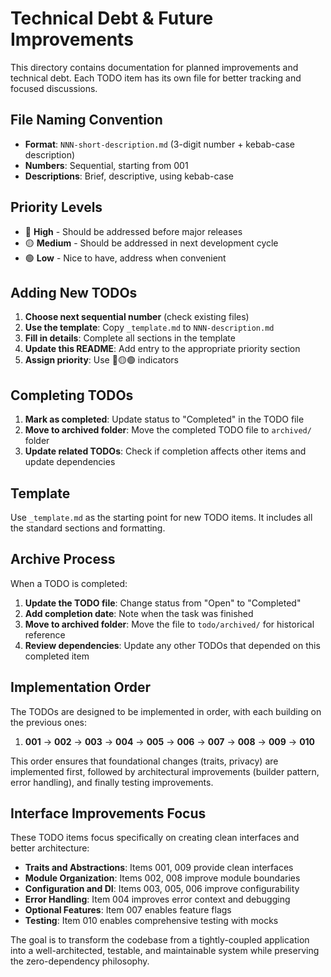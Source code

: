 # Technical Debt & Future Improvements

This directory contains documentation for planned improvements and technical debt. Each TODO item has its own file for better tracking and focused discussions.

## File Naming Convention

- **Format**: `NNN-short-description.md` (3-digit number + kebab-case description)
- **Numbers**: Sequential, starting from 001
- **Descriptions**: Brief, descriptive, using kebab-case

## Priority Levels

- 🔴 **High** - Should be addressed before major releases
- 🟡 **Medium** - Should be addressed in next development cycle
- 🟢 **Low** - Nice to have, address when convenient

## Adding New TODOs

1. **Choose next sequential number** (check existing files)
2. **Use the template**: Copy `_template.md` to `NNN-description.md`
3. **Fill in details**: Complete all sections in the template
4. **Update this README**: Add entry to the appropriate priority section
5. **Assign priority**: Use 🔴🟡🟢 indicators

## Completing TODOs

1. **Mark as completed**: Update status to "Completed" in the TODO file
2. **Move to archived folder**: Move the completed TODO file to `archived/` folder
4. **Update related TODOs**: Check if completion affects other items and update dependencies

## Template

Use `_template.md` as the starting point for new TODO items. It includes all the standard sections and formatting.

## Archive Process

When a TODO is completed:
1. **Update the TODO file**: Change status from "Open" to "Completed"
2. **Add completion date**: Note when the task was finished
3. **Move to archived folder**: Move the file to `todo/archived/` for historical reference
5. **Review dependencies**: Update any other TODOs that depended on this completed item

## Implementation Order

The TODOs are designed to be implemented in order, with each building on the previous ones:

1. **001** → **002** → **003** → **004** → **005** → **006** → **007** → **008** → **009** → **010**

This order ensures that foundational changes (traits, privacy) are implemented first, followed by architectural improvements (builder pattern, error handling), and finally testing improvements.

## Interface Improvements Focus

These TODO items focus specifically on creating clean interfaces and better architecture:

- **Traits and Abstractions**: Items 001, 009 provide clean interfaces
- **Module Organization**: Items 002, 008 improve module boundaries
- **Configuration and DI**: Items 003, 005, 006 improve configurability
- **Error Handling**: Item 004 improves error context and debugging
- **Optional Features**: Item 007 enables feature flags
- **Testing**: Item 010 enables comprehensive testing with mocks

The goal is to transform the codebase from a tightly-coupled application into a well-architected, testable, and maintainable system while preserving the zero-dependency philosophy.
